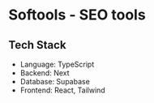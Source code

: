 # Softools - SEO tools

## Tech Stack

- Language: TypeScript
- Backend: Next
- Database: Supabase
- Frontend: React, Tailwind
